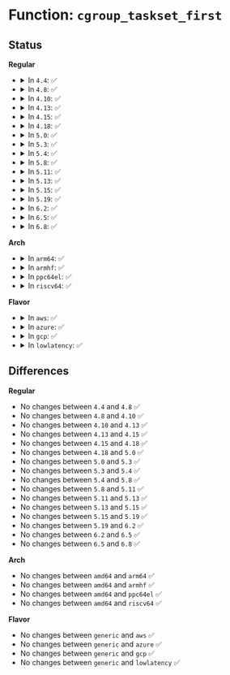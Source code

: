 # Function: <code>cgroup_taskset_first</code>

## Status
<b>Regular</b>
<ul>
<li>
<details>
<summary>In <code>4.4</code>: ✅</summary>

```c
struct task_struct *cgroup_taskset_first(struct cgroup_taskset *tset, struct cgroup_subsys_state **dst_cssp);
```

**Collision:** Unique Global

**Inline:** No

**Transformation:** False

**Instances:**

```
In kernel/cgroup.c (ffffffff81116190)
Location: kernel/cgroup.c:2421
Inline: False
Direct callers:
  - kernel/sched/core.c:cpu_cgroup_can_attach
  - kernel/sched/core.c:cpu_cgroup_attach
  - kernel/cgroup_freezer.c:freezer_attach
  - kernel/cgroup_pids.c:pids_can_attach
  - kernel/cgroup_pids.c:pids_cancel_attach
  - kernel/cpuset.c:cpuset_cancel_attach
  - kernel/cpuset.c:cpuset_can_attach
  - kernel/cpuset.c:cpuset_can_attach
  - kernel/cpuset.c:cpuset_attach
  - kernel/cpuset.c:cpuset_attach
  - kernel/cpuset.c:cpuset_attach
  - kernel/events/core.c:perf_cgroup_attach
  - mm/memcontrol.c:mem_cgroup_move_task
  - mm/memcontrol.c:mem_cgroup_can_attach
  - block/blk-cgroup.c:blkcg_can_attach
  - net/core/netprio_cgroup.c:net_prio_attach
  - net/core/netclassid_cgroup.c:cgrp_attach
```
**Symbols:**

```
ffffffff81116190-ffffffff811161b9: cgroup_taskset_first (STB_GLOBAL)
```
</details>
</li>
<li>
<details>
<summary>In <code>4.8</code>: ✅</summary>

```c
struct task_struct *cgroup_taskset_first(struct cgroup_taskset *tset, struct cgroup_subsys_state **dst_cssp);
```

**Collision:** Unique Global

**Inline:** No

**Transformation:** False

**Instances:**

```
In kernel/cgroup.c (ffffffff8111cba0)
Location: kernel/cgroup.c:2462
Inline: False
Direct callers:
  - kernel/sched/core.c:cpu_cgroup_attach
  - kernel/sched/core.c:cpu_cgroup_can_attach
  - kernel/cgroup_freezer.c:freezer_attach
  - kernel/cgroup_pids.c:pids_cancel_attach
  - kernel/cgroup_pids.c:pids_can_attach
  - kernel/cpuset.c:cpuset_attach
  - kernel/cpuset.c:cpuset_attach
  - kernel/cpuset.c:cpuset_attach
  - kernel/cpuset.c:cpuset_cancel_attach
  - kernel/cpuset.c:cpuset_can_attach
  - kernel/cpuset.c:cpuset_can_attach
  - kernel/events/core.c:perf_cgroup_attach
  - block/blk-cgroup.c:blkcg_can_attach
  - net/core/netprio_cgroup.c:net_prio_attach
  - net/core/netclassid_cgroup.c:cgrp_attach
```
**Symbols:**

```
ffffffff8111cba0-ffffffff8111cbc9: cgroup_taskset_first (STB_GLOBAL)
```
</details>
</li>
<li>
<details>
<summary>In <code>4.10</code>: ✅</summary>

```c
struct task_struct *cgroup_taskset_first(struct cgroup_taskset *tset, struct cgroup_subsys_state **dst_cssp);
```

**Collision:** Unique Global

**Inline:** No

**Transformation:** False

**Instances:**

```
In kernel/cgroup.c (ffffffff81124ed0)
Location: kernel/cgroup.c:2467
Inline: False
Direct callers:
  - kernel/sched/core.c:cpu_cgroup_attach
  - kernel/sched/core.c:cpu_cgroup_can_attach
  - kernel/cgroup_freezer.c:freezer_attach
  - kernel/cgroup_pids.c:pids_cancel_attach
  - kernel/cgroup_pids.c:pids_can_attach
  - kernel/cpuset.c:cpuset_attach
  - kernel/cpuset.c:cpuset_attach
  - kernel/cpuset.c:cpuset_attach
  - kernel/cpuset.c:cpuset_cancel_attach
  - kernel/cpuset.c:cpuset_can_attach
  - kernel/cpuset.c:cpuset_can_attach
  - kernel/events/core.c:perf_cgroup_attach
  - block/blk-cgroup.c:blkcg_can_attach
  - net/core/netprio_cgroup.c:net_prio_attach
  - net/core/netclassid_cgroup.c:cgrp_attach
```
**Symbols:**

```
ffffffff81124ed0-ffffffff81124ef9: cgroup_taskset_first (STB_GLOBAL)
```
</details>
</li>
<li>
<details>
<summary>In <code>4.13</code>: ✅</summary>

```c
struct task_struct *cgroup_taskset_first(struct cgroup_taskset *tset, struct cgroup_subsys_state **dst_cssp);
```

**Collision:** Unique Global

**Inline:** No

**Transformation:** False

**Instances:**

```
In kernel/cgroup/cgroup.c (ffffffff811248e0)
Location: kernel/cgroup/cgroup.c:2027
Inline: False
Direct callers:
  - kernel/sched/core.c:cpu_cgroup_attach
  - kernel/sched/core.c:cpu_cgroup_can_attach
  - kernel/cgroup/freezer.c:freezer_attach
  - kernel/cgroup/pids.c:pids_cancel_attach
  - kernel/cgroup/pids.c:pids_can_attach
  - kernel/cgroup/cpuset.c:cpuset_attach
  - kernel/cgroup/cpuset.c:cpuset_attach
  - kernel/cgroup/cpuset.c:cpuset_attach
  - kernel/cgroup/cpuset.c:cpuset_cancel_attach
  - kernel/cgroup/cpuset.c:cpuset_can_attach
  - kernel/cgroup/cpuset.c:cpuset_can_attach
  - kernel/events/core.c:perf_cgroup_attach
  - block/blk-cgroup.c:blkcg_can_attach
  - net/core/netprio_cgroup.c:net_prio_attach
  - net/core/netclassid_cgroup.c:cgrp_attach
```
**Symbols:**

```
ffffffff811248e0-ffffffff81124909: cgroup_taskset_first (STB_GLOBAL)
```
</details>
</li>
<li>
<details>
<summary>In <code>4.15</code>: ✅</summary>

```c
struct task_struct *cgroup_taskset_first(struct cgroup_taskset *tset, struct cgroup_subsys_state **dst_cssp);
```

**Collision:** Unique Global

**Inline:** No

**Transformation:** False

**Instances:**

```
In kernel/cgroup/cgroup.c (ffffffff81130a40)
Location: kernel/cgroup/cgroup.c:2205
Inline: False
Direct callers:
  - kernel/sched/core.c:cpu_cgroup_attach
  - kernel/sched/core.c:cpu_cgroup_can_attach
  - kernel/cgroup/freezer.c:freezer_attach
  - kernel/cgroup/pids.c:pids_cancel_attach
  - kernel/cgroup/pids.c:pids_can_attach
  - kernel/cgroup/cpuset.c:cpuset_attach
  - kernel/cgroup/cpuset.c:cpuset_attach
  - kernel/cgroup/cpuset.c:cpuset_attach
  - kernel/cgroup/cpuset.c:cpuset_cancel_attach
  - kernel/cgroup/cpuset.c:cpuset_can_attach
  - kernel/cgroup/cpuset.c:cpuset_can_attach
  - kernel/events/core.c:perf_cgroup_attach
  - block/blk-cgroup.c:blkcg_can_attach
  - net/core/netprio_cgroup.c:net_prio_attach
  - net/core/netclassid_cgroup.c:cgrp_attach
```
**Symbols:**

```
ffffffff81130a40-ffffffff81130a69: cgroup_taskset_first (STB_GLOBAL)
```
</details>
</li>
<li>
<details>
<summary>In <code>4.18</code>: ✅</summary>

```c
struct task_struct *cgroup_taskset_first(struct cgroup_taskset *tset, struct cgroup_subsys_state **dst_cssp);
```

**Collision:** Unique Global

**Inline:** No

**Transformation:** False

**Instances:**

```
In kernel/cgroup/cgroup.c (ffffffff8113f110)
Location: kernel/cgroup/cgroup.c:2223
Inline: False
Direct callers:
  - kernel/sched/core.c:cpu_cgroup_attach
  - kernel/sched/core.c:cpu_cgroup_can_attach
  - kernel/cgroup/freezer.c:freezer_attach
  - kernel/cgroup/pids.c:pids_cancel_attach
  - kernel/cgroup/pids.c:pids_can_attach
  - kernel/cgroup/cpuset.c:cpuset_attach
  - kernel/cgroup/cpuset.c:cpuset_attach
  - kernel/cgroup/cpuset.c:cpuset_attach
  - kernel/cgroup/cpuset.c:cpuset_cancel_attach
  - kernel/cgroup/cpuset.c:cpuset_can_attach
  - kernel/cgroup/cpuset.c:cpuset_can_attach
  - kernel/events/core.c:perf_cgroup_attach
  - block/blk-cgroup.c:blkcg_can_attach
  - net/core/netprio_cgroup.c:net_prio_attach
  - net/core/netclassid_cgroup.c:cgrp_attach
```
**Symbols:**

```
ffffffff8113f110-ffffffff8113f139: cgroup_taskset_first (STB_GLOBAL)
```
</details>
</li>
<li>
<details>
<summary>In <code>5.0</code>: ✅</summary>

```c
struct task_struct *cgroup_taskset_first(struct cgroup_taskset *tset, struct cgroup_subsys_state **dst_cssp);
```

**Collision:** Unique Global

**Inline:** No

**Transformation:** False

**Instances:**

```
In kernel/cgroup/cgroup.c (ffffffff8114ab30)
Location: kernel/cgroup/cgroup.c:2264
Inline: False
Direct callers:
  - kernel/sched/core.c:cpu_cgroup_attach
  - kernel/sched/core.c:cpu_cgroup_can_attach
  - kernel/cgroup/freezer.c:freezer_attach
  - kernel/cgroup/pids.c:pids_cancel_attach
  - kernel/cgroup/pids.c:pids_can_attach
  - kernel/cgroup/cpuset.c:cpuset_attach
  - kernel/cgroup/cpuset.c:cpuset_attach
  - kernel/cgroup/cpuset.c:cpuset_attach
  - kernel/cgroup/cpuset.c:cpuset_cancel_attach
  - kernel/cgroup/cpuset.c:cpuset_can_attach
  - kernel/cgroup/cpuset.c:cpuset_can_attach
  - kernel/events/core.c:perf_cgroup_attach
  - block/blk-cgroup.c:blkcg_can_attach
  - net/core/netprio_cgroup.c:net_prio_attach
  - net/core/netclassid_cgroup.c:cgrp_attach
```
**Symbols:**

```
ffffffff8114ab30-ffffffff8114ab59: cgroup_taskset_first (STB_GLOBAL)
```
</details>
</li>
<li>
<details>
<summary>In <code>5.3</code>: ✅</summary>

```c
struct task_struct *cgroup_taskset_first(struct cgroup_taskset *tset, struct cgroup_subsys_state **dst_cssp);
```

**Collision:** Unique Global

**Inline:** No

**Transformation:** False

**Instances:**

```
In kernel/cgroup/cgroup.c (ffffffff811562b0)
Location: kernel/cgroup/cgroup.c:2400
Inline: False
Direct callers:
  - kernel/sched/core.c:cpu_cgroup_attach
  - kernel/sched/core.c:cpu_cgroup_can_attach
  - kernel/cgroup/legacy_freezer.c:freezer_attach
  - kernel/cgroup/pids.c:pids_cancel_attach
  - kernel/cgroup/pids.c:pids_can_attach
  - kernel/cgroup/cpuset.c:cpuset_attach
  - kernel/cgroup/cpuset.c:cpuset_attach
  - kernel/cgroup/cpuset.c:cpuset_attach
  - kernel/cgroup/cpuset.c:cpuset_cancel_attach
  - kernel/cgroup/cpuset.c:cpuset_can_attach
  - kernel/cgroup/cpuset.c:cpuset_can_attach
  - kernel/events/core.c:perf_cgroup_attach
  - block/blk-cgroup.c:blkcg_can_attach
  - net/core/netprio_cgroup.c:net_prio_attach
  - net/core/netclassid_cgroup.c:cgrp_attach
```
**Symbols:**

```
ffffffff811562b0-ffffffff811562d9: cgroup_taskset_first (STB_GLOBAL)
```
</details>
</li>
<li>
<details>
<summary>In <code>5.4</code>: ✅</summary>

```c
struct task_struct *cgroup_taskset_first(struct cgroup_taskset *tset, struct cgroup_subsys_state **dst_cssp);
```

**Collision:** Unique Global

**Inline:** No

**Transformation:** False

**Instances:**

```
In kernel/cgroup/cgroup.c (ffffffff81161f10)
Location: kernel/cgroup/cgroup.c:2401
Inline: False
Direct callers:
  - kernel/sched/core.c:cpu_cgroup_attach
  - kernel/sched/core.c:cpu_cgroup_can_attach
  - kernel/cgroup/legacy_freezer.c:freezer_attach
  - kernel/cgroup/pids.c:pids_cancel_attach
  - kernel/cgroup/pids.c:pids_can_attach
  - kernel/cgroup/cpuset.c:cpuset_attach
  - kernel/cgroup/cpuset.c:cpuset_attach
  - kernel/cgroup/cpuset.c:cpuset_attach
  - kernel/cgroup/cpuset.c:cpuset_cancel_attach
  - kernel/cgroup/cpuset.c:cpuset_can_attach
  - kernel/cgroup/cpuset.c:cpuset_can_attach
  - kernel/events/core.c:perf_cgroup_attach
  - block/blk-cgroup.c:blkcg_can_attach
  - net/core/netprio_cgroup.c:net_prio_attach
  - net/core/netclassid_cgroup.c:cgrp_attach
```
**Symbols:**

```
ffffffff81161f10-ffffffff81161f39: cgroup_taskset_first (STB_GLOBAL)
```
</details>
</li>
<li>
<details>
<summary>In <code>5.8</code>: ✅</summary>

```c
struct task_struct *cgroup_taskset_first(struct cgroup_taskset *tset, struct cgroup_subsys_state **dst_cssp);
```

**Collision:** Unique Global

**Inline:** No

**Transformation:** False

**Instances:**

```
In kernel/cgroup/cgroup.c (ffffffff81173350)
Location: kernel/cgroup/cgroup.c:2327
Inline: False
Direct callers:
  - kernel/sched/core.c:cpu_cgroup_attach
  - kernel/sched/core.c:cpu_cgroup_can_attach
  - kernel/cgroup/legacy_freezer.c:freezer_attach
  - kernel/cgroup/pids.c:pids_cancel_attach
  - kernel/cgroup/pids.c:pids_can_attach
  - kernel/cgroup/cpuset.c:cpuset_attach
  - kernel/cgroup/cpuset.c:cpuset_attach
  - kernel/cgroup/cpuset.c:cpuset_attach
  - kernel/cgroup/cpuset.c:cpuset_cancel_attach
  - kernel/cgroup/cpuset.c:cpuset_can_attach
  - kernel/cgroup/cpuset.c:cpuset_can_attach
  - kernel/events/core.c:perf_cgroup_attach
  - block/blk-cgroup.c:blkcg_can_attach
  - net/core/netprio_cgroup.c:net_prio_attach
  - net/core/netclassid_cgroup.c:cgrp_attach
```
**Symbols:**

```
ffffffff81173350-ffffffff81173379: cgroup_taskset_first (STB_GLOBAL)
```
</details>
</li>
<li>
<details>
<summary>In <code>5.11</code>: ✅</summary>

```c
struct task_struct *cgroup_taskset_first(struct cgroup_taskset *tset, struct cgroup_subsys_state **dst_cssp);
```

**Collision:** Unique Global

**Inline:** No

**Transformation:** False

**Instances:**

```
In kernel/cgroup/cgroup.c (ffffffff81170050)
Location: kernel/cgroup/cgroup.c:2323
Inline: False
Direct callers:
  - kernel/sched/core.c:cpu_cgroup_attach
  - kernel/sched/core.c:cpu_cgroup_can_attach
  - kernel/cgroup/legacy_freezer.c:freezer_attach
  - kernel/cgroup/pids.c:pids_cancel_attach
  - kernel/cgroup/pids.c:pids_can_attach
  - kernel/cgroup/cpuset.c:cpuset_attach
  - kernel/cgroup/cpuset.c:cpuset_attach
  - kernel/cgroup/cpuset.c:cpuset_attach
  - kernel/cgroup/cpuset.c:cpuset_cancel_attach
  - kernel/cgroup/cpuset.c:cpuset_can_attach
  - kernel/cgroup/cpuset.c:cpuset_can_attach
  - kernel/events/core.c:perf_cgroup_attach
  - block/blk-cgroup.c:blkcg_can_attach
  - net/core/netprio_cgroup.c:net_prio_attach
  - net/core/netclassid_cgroup.c:cgrp_attach
```
**Symbols:**

```
ffffffff81170050-ffffffff81170079: cgroup_taskset_first (STB_GLOBAL)
```
</details>
</li>
<li>
<details>
<summary>In <code>5.13</code>: ✅</summary>

```c
struct task_struct *cgroup_taskset_first(struct cgroup_taskset *tset, struct cgroup_subsys_state **dst_cssp);
```

**Collision:** Unique Global

**Inline:** No

**Transformation:** False

**Instances:**

```
In kernel/cgroup/cgroup.c (ffffffff81170c80)
Location: kernel/cgroup/cgroup.c:2336
Inline: False
Direct callers:
  - kernel/sched/core.c:cpu_cgroup_attach
  - kernel/sched/core.c:cpu_cgroup_can_attach
  - kernel/cgroup/legacy_freezer.c:freezer_attach
  - kernel/cgroup/pids.c:pids_cancel_attach
  - kernel/cgroup/pids.c:pids_can_attach
  - kernel/cgroup/cpuset.c:cpuset_attach
  - kernel/cgroup/cpuset.c:cpuset_attach
  - kernel/cgroup/cpuset.c:cpuset_attach
  - kernel/cgroup/cpuset.c:cpuset_cancel_attach
  - kernel/cgroup/cpuset.c:cpuset_can_attach
  - kernel/cgroup/cpuset.c:cpuset_can_attach
  - kernel/events/core.c:perf_cgroup_attach
  - block/blk-cgroup.c:blkcg_can_attach
  - net/core/netprio_cgroup.c:net_prio_attach
  - net/core/netclassid_cgroup.c:cgrp_attach
```
**Symbols:**

```
ffffffff81170c80-ffffffff81170ca9: cgroup_taskset_first (STB_GLOBAL)
```
</details>
</li>
<li>
<details>
<summary>In <code>5.15</code>: ✅</summary>

```c
struct task_struct *cgroup_taskset_first(struct cgroup_taskset *tset, struct cgroup_subsys_state **dst_cssp);
```

**Collision:** Unique Global

**Inline:** No

**Transformation:** False

**Instances:**

```
In kernel/cgroup/cgroup.c (ffffffff81197350)
Location: kernel/cgroup/cgroup.c:2391
Inline: False
Direct callers:
  - kernel/sched/core.c:cpu_cgroup_attach
  - kernel/sched/core.c:cpu_cgroup_can_attach
  - kernel/cgroup/legacy_freezer.c:freezer_attach
  - kernel/cgroup/pids.c:pids_cancel_attach
  - kernel/cgroup/pids.c:pids_can_attach
  - kernel/cgroup/cpuset.c:cpuset_attach
  - kernel/cgroup/cpuset.c:cpuset_attach
  - kernel/cgroup/cpuset.c:cpuset_attach
  - kernel/cgroup/cpuset.c:cpuset_cancel_attach
  - kernel/cgroup/cpuset.c:cpuset_can_attach
  - kernel/cgroup/cpuset.c:cpuset_can_attach
  - kernel/events/core.c:perf_cgroup_attach
  - net/core/netprio_cgroup.c:net_prio_attach
  - net/core/netclassid_cgroup.c:cgrp_attach
```
**Symbols:**

```
ffffffff81197350-ffffffff81197379: cgroup_taskset_first (STB_GLOBAL)
```
</details>
</li>
<li>
<details>
<summary>In <code>5.19</code>: ✅</summary>

```c
struct task_struct *cgroup_taskset_first(struct cgroup_taskset *tset, struct cgroup_subsys_state **dst_cssp);
```

**Collision:** Unique Global

**Inline:** No

**Transformation:** False

**Instances:**

```
In kernel/cgroup/cgroup.c (ffffffff811c7390)
Location: kernel/cgroup/cgroup.c:2395
Inline: False
Direct callers:
  - kernel/sched/core.c:cpu_cgroup_attach
  - kernel/sched/core.c:cpu_cgroup_can_attach
  - kernel/cgroup/legacy_freezer.c:freezer_attach
  - kernel/cgroup/pids.c:pids_cancel_attach
  - kernel/cgroup/pids.c:pids_can_attach
  - kernel/cgroup/cpuset.c:cpuset_attach
  - kernel/cgroup/cpuset.c:cpuset_attach
  - kernel/cgroup/cpuset.c:cpuset_attach
  - kernel/cgroup/cpuset.c:cpuset_cancel_attach
  - kernel/cgroup/cpuset.c:cpuset_can_attach
  - kernel/cgroup/cpuset.c:cpuset_can_attach
  - kernel/events/core.c:perf_cgroup_attach
  - mm/memcontrol.c:mem_cgroup_can_attach
  - net/core/netprio_cgroup.c:net_prio_attach
  - net/core/netclassid_cgroup.c:cgrp_attach
```
**Symbols:**

```
ffffffff811c7390-ffffffff811c73c1: cgroup_taskset_first (STB_GLOBAL)
```
</details>
</li>
<li>
<details>
<summary>In <code>6.2</code>: ✅</summary>

```c
struct task_struct *cgroup_taskset_first(struct cgroup_taskset *tset, struct cgroup_subsys_state **dst_cssp);
```

**Collision:** Unique Global

**Inline:** No

**Transformation:** False

**Instances:**

```
In kernel/cgroup/cgroup.c (ffffffff8120a200)
Location: kernel/cgroup/cgroup.c:2497
Inline: False
Direct callers:
  - kernel/sched/core.c:cpu_cgroup_attach
  - kernel/cgroup/legacy_freezer.c:freezer_attach
  - kernel/cgroup/pids.c:pids_cancel_attach
  - kernel/cgroup/pids.c:pids_can_attach
  - kernel/cgroup/cpuset.c:cpuset_attach
  - kernel/cgroup/cpuset.c:cpuset_attach
  - kernel/cgroup/cpuset.c:cpuset_attach
  - kernel/cgroup/cpuset.c:cpuset_cancel_attach
  - kernel/cgroup/cpuset.c:cpuset_can_attach
  - kernel/cgroup/cpuset.c:cpuset_can_attach
  - kernel/events/core.c:perf_cgroup_attach
  - mm/memcontrol.c:mem_cgroup_attach
  - mm/memcontrol.c:mem_cgroup_can_attach
  - net/core/netprio_cgroup.c:net_prio_attach
  - net/core/netclassid_cgroup.c:cgrp_attach
```
**Symbols:**

```
ffffffff8120a200-ffffffff8120a231: cgroup_taskset_first (STB_GLOBAL)
```
</details>
</li>
<li>
<details>
<summary>In <code>6.5</code>: ✅</summary>

```c
struct task_struct *cgroup_taskset_first(struct cgroup_taskset *tset, struct cgroup_subsys_state **dst_cssp);
```

**Collision:** Unique Global

**Inline:** No

**Transformation:** False

**Instances:**

```
In kernel/cgroup/cgroup.c (ffffffff8121f7e0)
Location: kernel/cgroup/cgroup.c:2466
Inline: False
Direct callers:
  - kernel/sched/core.c:cpu_cgroup_attach
  - kernel/cgroup/legacy_freezer.c:freezer_attach
  - kernel/cgroup/pids.c:pids_cancel_attach
  - kernel/cgroup/pids.c:pids_can_attach
  - kernel/cgroup/cpuset.c:cpuset_attach
  - kernel/cgroup/cpuset.c:cpuset_attach
  - kernel/cgroup/cpuset.c:cpuset_attach
  - kernel/cgroup/cpuset.c:cpuset_cancel_attach
  - kernel/cgroup/cpuset.c:cpuset_can_attach
  - kernel/cgroup/cpuset.c:cpuset_can_attach
  - kernel/events/core.c:perf_cgroup_attach
  - mm/memcontrol.c:mem_cgroup_attach
  - mm/memcontrol.c:mem_cgroup_can_attach
  - net/core/netprio_cgroup.c:net_prio_attach
  - net/core/netclassid_cgroup.c:cgrp_attach
```
**Symbols:**

```
ffffffff8121f7e0-ffffffff8121f811: cgroup_taskset_first (STB_GLOBAL)
```
</details>
</li>
<li>
<details>
<summary>In <code>6.8</code>: ✅</summary>

```c
struct task_struct *cgroup_taskset_first(struct cgroup_taskset *tset, struct cgroup_subsys_state **dst_cssp);
```

**Collision:** Unique Global

**Inline:** No

**Transformation:** False

**Instances:**

```
In kernel/cgroup/cgroup.c (ffffffff81237530)
Location: kernel/cgroup/cgroup.c:2475
Inline: False
Direct callers:
  - kernel/sched/core.c:cpu_cgroup_attach
  - kernel/cgroup/legacy_freezer.c:freezer_attach
  - kernel/cgroup/pids.c:pids_cancel_attach
  - kernel/cgroup/pids.c:pids_can_attach
  - kernel/cgroup/cpuset.c:cpuset_attach
  - kernel/cgroup/cpuset.c:cpuset_attach
  - kernel/cgroup/cpuset.c:cpuset_attach
  - kernel/cgroup/cpuset.c:cpuset_cancel_attach
  - kernel/cgroup/cpuset.c:cpuset_can_attach
  - kernel/cgroup/cpuset.c:cpuset_can_attach
  - kernel/events/core.c:perf_cgroup_attach
  - mm/memcontrol.c:mem_cgroup_attach
  - mm/memcontrol.c:mem_cgroup_attach
  - mm/memcontrol.c:mem_cgroup_can_attach
  - net/core/netprio_cgroup.c:net_prio_attach
  - net/core/netclassid_cgroup.c:cgrp_attach
```
**Symbols:**

```
ffffffff81237530-ffffffff81237561: cgroup_taskset_first (STB_GLOBAL)
```
</details>
</li>
</ul>
<b>Arch</b>
<ul>
<li>
<details>
<summary>In <code>arm64</code>: ✅</summary>

```c
struct task_struct *cgroup_taskset_first(struct cgroup_taskset *tset, struct cgroup_subsys_state **dst_cssp);
```

**Collision:** Unique Global

**Inline:** No

**Transformation:** False

**Instances:**

```
In kernel/cgroup/cgroup.c (ffff8000101d32f8)
Location: kernel/cgroup/cgroup.c:2401
Inline: False
Direct callers:
  - kernel/sched/core.c:cpu_cgroup_attach
  - kernel/sched/core.c:cpu_cgroup_can_attach
  - kernel/cgroup/legacy_freezer.c:freezer_attach
  - kernel/cgroup/pids.c:pids_cancel_attach
  - kernel/cgroup/pids.c:pids_can_attach
  - kernel/cgroup/cpuset.c:cpuset_attach
  - kernel/cgroup/cpuset.c:cpuset_attach
  - kernel/cgroup/cpuset.c:cpuset_attach
  - kernel/cgroup/cpuset.c:cpuset_cancel_attach
  - kernel/cgroup/cpuset.c:cpuset_can_attach
  - kernel/cgroup/cpuset.c:cpuset_can_attach
  - kernel/events/core.c:perf_cgroup_attach
  - block/blk-cgroup.c:blkcg_can_attach
  - net/core/netprio_cgroup.c:net_prio_attach
  - net/core/netclassid_cgroup.c:cgrp_attach
```
**Symbols:**

```
ffff8000101d32f8-ffff8000101d333c: cgroup_taskset_first (STB_GLOBAL)
```
</details>
</li>
<li>
<details>
<summary>In <code>armhf</code>: ✅</summary>

```c
struct task_struct *cgroup_taskset_first(struct cgroup_taskset *tset, struct cgroup_subsys_state **dst_cssp);
```

**Collision:** Unique Global

**Inline:** No

**Transformation:** False

**Instances:**

```
In kernel/cgroup/cgroup.c (c04160b8)
Location: kernel/cgroup/cgroup.c:2401
Inline: False
Direct callers:
  - kernel/sched/core.c:cpu_cgroup_attach
  - kernel/sched/core.c:cpu_cgroup_can_attach
  - kernel/cgroup/legacy_freezer.c:freezer_attach
  - kernel/cgroup/pids.c:pids_cancel_attach
  - kernel/cgroup/pids.c:pids_can_attach
  - kernel/cgroup/cpuset.c:cpuset_attach
  - kernel/cgroup/cpuset.c:cpuset_attach
  - kernel/cgroup/cpuset.c:cpuset_attach
  - kernel/cgroup/cpuset.c:cpuset_cancel_attach
  - kernel/cgroup/cpuset.c:cpuset_can_attach
  - kernel/cgroup/cpuset.c:cpuset_can_attach
  - kernel/events/core.c:perf_cgroup_attach
  - block/blk-cgroup.c:blkcg_can_attach
  - net/core/netprio_cgroup.c:net_prio_attach
  - net/core/netclassid_cgroup.c:cgrp_attach
```
**Symbols:**

```
c04160b8-c04160ec: cgroup_taskset_first (STB_GLOBAL)
```
</details>
</li>
<li>
<details>
<summary>In <code>ppc64el</code>: ✅</summary>

```c
struct task_struct *cgroup_taskset_first(struct cgroup_taskset *tset, struct cgroup_subsys_state **dst_cssp);
```

**Collision:** Unique Global

**Inline:** No

**Transformation:** False

**Instances:**

```
In kernel/cgroup/cgroup.c (c00000000023e4a0)
Location: kernel/cgroup/cgroup.c:2401
Inline: False
Direct callers:
  - kernel/sched/core.c:cpu_cgroup_attach
  - kernel/sched/core.c:cpu_cgroup_can_attach
  - kernel/cgroup/legacy_freezer.c:freezer_attach
  - kernel/cgroup/pids.c:pids_cancel_attach
  - kernel/cgroup/pids.c:pids_can_attach
  - kernel/cgroup/cpuset.c:cpuset_attach
  - kernel/cgroup/cpuset.c:cpuset_attach
  - kernel/cgroup/cpuset.c:cpuset_attach
  - kernel/cgroup/cpuset.c:cpuset_cancel_attach
  - kernel/cgroup/cpuset.c:cpuset_can_attach
  - kernel/cgroup/cpuset.c:cpuset_can_attach
  - kernel/events/core.c:perf_cgroup_attach
  - block/blk-cgroup.c:blkcg_can_attach
  - net/core/netprio_cgroup.c:net_prio_attach
  - net/core/netclassid_cgroup.c:cgrp_attach
```
**Symbols:**

```
c00000000023e4a0-c00000000023e4cc: cgroup_taskset_first (STB_GLOBAL)
```
</details>
</li>
<li>
<details>
<summary>In <code>riscv64</code>: ✅</summary>

```c
struct task_struct *cgroup_taskset_first(struct cgroup_taskset *tset, struct cgroup_subsys_state **dst_cssp);
```

**Collision:** Unique Global

**Inline:** No

**Transformation:** False

**Instances:**

```
In kernel/cgroup/cgroup.c (ffffffe00014cb44)
Location: kernel/cgroup/cgroup.c:2401
Inline: False
Direct callers:
  - kernel/sched/core.c:cpu_cgroup_attach
  - kernel/sched/core.c:cpu_cgroup_can_attach
  - kernel/cgroup/legacy_freezer.c:freezer_attach
  - kernel/cgroup/pids.c:pids_cancel_attach
  - kernel/cgroup/pids.c:pids_can_attach
  - kernel/cgroup/cpuset.c:cpuset_attach
  - kernel/cgroup/cpuset.c:cpuset_attach
  - kernel/cgroup/cpuset.c:cpuset_attach
  - kernel/cgroup/cpuset.c:cpuset_cancel_attach
  - kernel/cgroup/cpuset.c:cpuset_can_attach
  - kernel/cgroup/cpuset.c:cpuset_can_attach
  - kernel/events/core.c:perf_cgroup_attach
  - block/blk-cgroup.c:blkcg_can_attach
  - net/core/netprio_cgroup.c:net_prio_attach
  - net/core/netclassid_cgroup.c:cgrp_attach
```
**Symbols:**

```
ffffffe00014cb44-ffffffe00014cb84: cgroup_taskset_first (STB_GLOBAL)
```
</details>
</li>
</ul>
<b>Flavor</b>
<ul>
<li>
<details>
<summary>In <code>aws</code>: ✅</summary>

```c
struct task_struct *cgroup_taskset_first(struct cgroup_taskset *tset, struct cgroup_subsys_state **dst_cssp);
```

**Collision:** Unique Global

**Inline:** No

**Transformation:** False

**Instances:**

```
In kernel/cgroup/cgroup.c (ffffffff8115a530)
Location: kernel/cgroup/cgroup.c:2401
Inline: False
Direct callers:
  - kernel/sched/core.c:cpu_cgroup_attach
  - kernel/sched/core.c:cpu_cgroup_can_attach
  - kernel/cgroup/legacy_freezer.c:freezer_attach
  - kernel/cgroup/pids.c:pids_cancel_attach
  - kernel/cgroup/pids.c:pids_can_attach
  - kernel/cgroup/cpuset.c:cpuset_attach
  - kernel/cgroup/cpuset.c:cpuset_attach
  - kernel/cgroup/cpuset.c:cpuset_attach
  - kernel/cgroup/cpuset.c:cpuset_cancel_attach
  - kernel/cgroup/cpuset.c:cpuset_can_attach
  - kernel/cgroup/cpuset.c:cpuset_can_attach
  - kernel/events/core.c:perf_cgroup_attach
  - block/blk-cgroup.c:blkcg_can_attach
  - net/core/netprio_cgroup.c:net_prio_attach
  - net/core/netclassid_cgroup.c:cgrp_attach
```
**Symbols:**

```
ffffffff8115a530-ffffffff8115a559: cgroup_taskset_first (STB_GLOBAL)
```
</details>
</li>
<li>
<details>
<summary>In <code>azure</code>: ✅</summary>

```c
struct task_struct *cgroup_taskset_first(struct cgroup_taskset *tset, struct cgroup_subsys_state **dst_cssp);
```

**Collision:** Unique Global

**Inline:** No

**Transformation:** False

**Instances:**

```
In kernel/cgroup/cgroup.c (ffffffff8114d820)
Location: kernel/cgroup/cgroup.c:2401
Inline: False
Direct callers:
  - kernel/sched/core.c:cpu_cgroup_attach
  - kernel/sched/core.c:cpu_cgroup_can_attach
  - kernel/cgroup/legacy_freezer.c:freezer_attach
  - kernel/cgroup/pids.c:pids_cancel_attach
  - kernel/cgroup/pids.c:pids_can_attach
  - kernel/cgroup/cpuset.c:cpuset_attach
  - kernel/cgroup/cpuset.c:cpuset_attach
  - kernel/cgroup/cpuset.c:cpuset_attach
  - kernel/cgroup/cpuset.c:cpuset_cancel_attach
  - kernel/cgroup/cpuset.c:cpuset_can_attach
  - kernel/cgroup/cpuset.c:cpuset_can_attach
  - kernel/events/core.c:perf_cgroup_attach
  - block/blk-cgroup.c:blkcg_can_attach
  - net/core/netprio_cgroup.c:net_prio_attach
  - net/core/netclassid_cgroup.c:cgrp_attach
```
**Symbols:**

```
ffffffff8114d820-ffffffff8114d849: cgroup_taskset_first (STB_GLOBAL)
```
</details>
</li>
<li>
<details>
<summary>In <code>gcp</code>: ✅</summary>

```c
struct task_struct *cgroup_taskset_first(struct cgroup_taskset *tset, struct cgroup_subsys_state **dst_cssp);
```

**Collision:** Unique Global

**Inline:** No

**Transformation:** False

**Instances:**

```
In kernel/cgroup/cgroup.c (ffffffff81158300)
Location: kernel/cgroup/cgroup.c:2401
Inline: False
Direct callers:
  - kernel/sched/core.c:cpu_cgroup_attach
  - kernel/sched/core.c:cpu_cgroup_can_attach
  - kernel/cgroup/legacy_freezer.c:freezer_attach
  - kernel/cgroup/pids.c:pids_cancel_attach
  - kernel/cgroup/pids.c:pids_can_attach
  - kernel/cgroup/cpuset.c:cpuset_attach
  - kernel/cgroup/cpuset.c:cpuset_attach
  - kernel/cgroup/cpuset.c:cpuset_attach
  - kernel/cgroup/cpuset.c:cpuset_cancel_attach
  - kernel/cgroup/cpuset.c:cpuset_can_attach
  - kernel/cgroup/cpuset.c:cpuset_can_attach
  - kernel/events/core.c:perf_cgroup_attach
  - block/blk-cgroup.c:blkcg_can_attach
  - net/core/netprio_cgroup.c:net_prio_attach
  - net/core/netclassid_cgroup.c:cgrp_attach
```
**Symbols:**

```
ffffffff81158300-ffffffff81158329: cgroup_taskset_first (STB_GLOBAL)
```
</details>
</li>
<li>
<details>
<summary>In <code>lowlatency</code>: ✅</summary>

```c
struct task_struct *cgroup_taskset_first(struct cgroup_taskset *tset, struct cgroup_subsys_state **dst_cssp);
```

**Collision:** Unique Global

**Inline:** No

**Transformation:** False

**Instances:**

```
In kernel/cgroup/cgroup.c (ffffffff81165350)
Location: kernel/cgroup/cgroup.c:2401
Inline: False
Direct callers:
  - kernel/sched/core.c:cpu_cgroup_attach
  - kernel/sched/core.c:cpu_cgroup_can_attach
  - kernel/cgroup/legacy_freezer.c:freezer_attach
  - kernel/cgroup/pids.c:pids_cancel_attach
  - kernel/cgroup/pids.c:pids_can_attach
  - kernel/cgroup/cpuset.c:cpuset_attach
  - kernel/cgroup/cpuset.c:cpuset_attach
  - kernel/cgroup/cpuset.c:cpuset_attach
  - kernel/cgroup/cpuset.c:cpuset_cancel_attach
  - kernel/cgroup/cpuset.c:cpuset_can_attach
  - kernel/cgroup/cpuset.c:cpuset_can_attach
  - kernel/events/core.c:perf_cgroup_attach
  - block/blk-cgroup.c:blkcg_can_attach
  - net/core/netprio_cgroup.c:net_prio_attach
  - net/core/netclassid_cgroup.c:cgrp_attach
```
**Symbols:**

```
ffffffff81165350-ffffffff81165379: cgroup_taskset_first (STB_GLOBAL)
```
</details>
</li>
</ul>

## Differences
<b>Regular</b>
<ul>
<li>
No changes between <code>4.4</code> and <code>4.8</code> ✅
</li>
<li>
No changes between <code>4.8</code> and <code>4.10</code> ✅
</li>
<li>
No changes between <code>4.10</code> and <code>4.13</code> ✅
</li>
<li>
No changes between <code>4.13</code> and <code>4.15</code> ✅
</li>
<li>
No changes between <code>4.15</code> and <code>4.18</code> ✅
</li>
<li>
No changes between <code>4.18</code> and <code>5.0</code> ✅
</li>
<li>
No changes between <code>5.0</code> and <code>5.3</code> ✅
</li>
<li>
No changes between <code>5.3</code> and <code>5.4</code> ✅
</li>
<li>
No changes between <code>5.4</code> and <code>5.8</code> ✅
</li>
<li>
No changes between <code>5.8</code> and <code>5.11</code> ✅
</li>
<li>
No changes between <code>5.11</code> and <code>5.13</code> ✅
</li>
<li>
No changes between <code>5.13</code> and <code>5.15</code> ✅
</li>
<li>
No changes between <code>5.15</code> and <code>5.19</code> ✅
</li>
<li>
No changes between <code>5.19</code> and <code>6.2</code> ✅
</li>
<li>
No changes between <code>6.2</code> and <code>6.5</code> ✅
</li>
<li>
No changes between <code>6.5</code> and <code>6.8</code> ✅
</li>
</ul>
<b>Arch</b>
<ul>
<li>
No changes between <code>amd64</code> and <code>arm64</code> ✅
</li>
<li>
No changes between <code>amd64</code> and <code>armhf</code> ✅
</li>
<li>
No changes between <code>amd64</code> and <code>ppc64el</code> ✅
</li>
<li>
No changes between <code>amd64</code> and <code>riscv64</code> ✅
</li>
</ul>
<b>Flavor</b>
<ul>
<li>
No changes between <code>generic</code> and <code>aws</code> ✅
</li>
<li>
No changes between <code>generic</code> and <code>azure</code> ✅
</li>
<li>
No changes between <code>generic</code> and <code>gcp</code> ✅
</li>
<li>
No changes between <code>generic</code> and <code>lowlatency</code> ✅
</li>
</ul>
